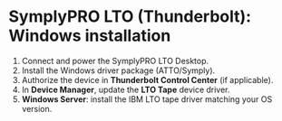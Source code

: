 # SymplyPRO LTO (Thunderbolt): Windows installation

1. Connect and power the SymplyPRO LTO Desktop.
2. Install the Windows driver package (ATTO/Symply).
3. Authorize the device in **Thunderbolt Control Center** (if applicable).
4. In **Device Manager**, update the **LTO Tape** device driver.
5. **Windows Server**: install the IBM LTO tape driver matching your OS version.
